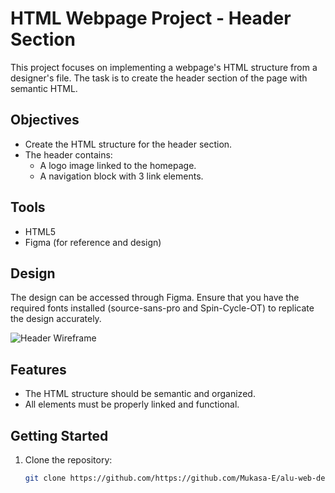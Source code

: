 # HTML Webpage Project - Header Section

This project focuses on implementing a webpage's HTML structure from a designer's file. The task is to create the header section of the page with semantic HTML.

## Objectives

- Create the HTML structure for the header section.
- The header contains:
  - A logo image linked to the homepage.
  - A navigation block with 3 link elements.

## Tools

- HTML5
- Figma (for reference and design)
  
## Design

The design can be accessed through Figma. Ensure that you have the required fonts installed (source-sans-pro and Spin-Cycle-OT) to replicate the design accurately.

![Header Wireframe](path_to__image.png)

## Features

- The HTML structure should be semantic and organized.
- All elements must be properly linked and functional.

## Getting Started

1. Clone the repository:
   ```bash
   git clone https://github.com/https://github.com/Mukasa-E/alu-web-development.git

